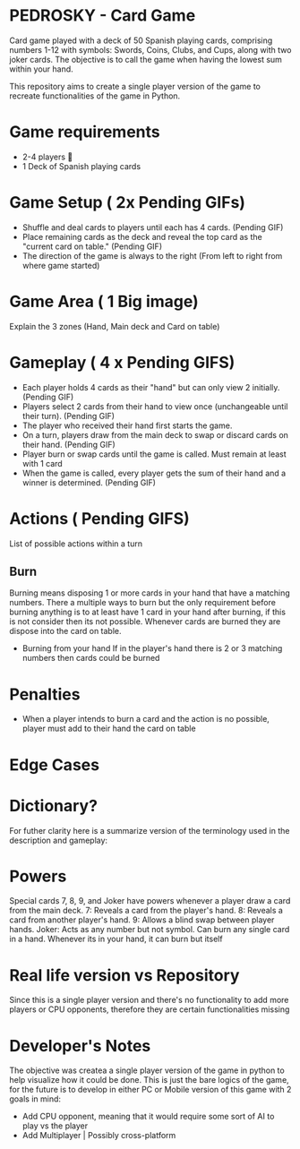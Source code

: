 # PEDROSKY - Card Game

Card game played with a deck of 50 Spanish playing cards, comprising numbers 1-12 with symbols: Swords, Coins, Clubs, and Cups, along with two joker cards. The objective is to call the game when having the lowest sum within your hand.

This repository aims to create a single player version of the game to recreate functionalities of the game in Python. 

# Game requirements 
- 2-4 players 👤
- 1 Deck of Spanish playing cards 
  
# Game Setup ( 2x Pending GIFs)
- Shuffle and deal cards to players until each has 4 cards. (Pending GIF)
- Place remaining cards as the deck and reveal the top card as the "current card on table." (Pending GIF)
- The direction of the game is always to the right (From left to right from where game started) 

# Game Area ( 1 Big image) 
Explain the 3 zones (Hand, Main deck and Card on table)

# Gameplay ( 4 x Pending GIFS) 
- Each player holds 4 cards as their "hand" but can only view 2 initially. (Pending GIF)
- Players select 2 cards from their hand to view once (unchangeable until their turn). (Pending GIF)
- The player who received their hand first starts the game.
- On a turn, players draw from the main deck to swap or discard cards on their hand. (Pending GIF)
- Player burn or swap cards until the game is called. Must remain at least with 1 card 
- When the game is called, every player gets the sum of their hand and a winner is determined. (Pending GIF)

# Actions ( Pending GIFS) 
List of possible actions within a turn
## Burn
Burning means disposing 1 or more cards in your hand that have a matching numbers. There a multiple ways to burn but the only requirement before burning anything is to at least have 1 card in your hand after burning, if this is not consider then its not possible. Whenever cards are burned they are dispose into the card on table.
- Burning from your hand
If in the player's hand there is 2 or 3 matching numbers then cards could be burned




# Penalties
- When a player intends to burn a card and the action is no possible, player must add to their hand the card on table


# Edge Cases 

# Dictionary? 
For futher clarity here is a summarize version of the terminology used in the description and gameplay:


# Powers
Special cards 7, 8, 9, and Joker have powers whenever a player draw a card from the main deck.
7: Reveals a card from the player's hand.
8: Reveals a card from another player's hand.
9: Allows a blind swap between player hands.
Joker: Acts as any number but not symbol. Can burn any single card in a hand. Whenever its in your hand, it can burn but itself 

# Real life version vs Repository
Since this is a single player version and there's no functionality to add more players or CPU opponents, therefore they are certain functionalities missing 

# Developer's Notes

The objective was createa a single player version of the game in python to help visualize how it could be done. This is just the bare logics of the game, for the future is to develop in either PC or Mobile version of this game with 2 goals in mind:

- Add CPU opponent, meaning that it would require some sort of AI to play vs the player
- Add Multiplayer | Possibly cross-platform


